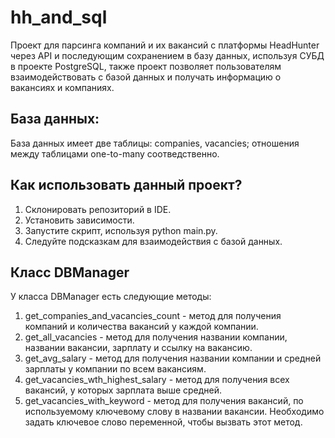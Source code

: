 # hh_and_sql
Проект для парсинга компаний и их вакансий с платформы HeadHunter через API и последующим сохранением в базу данных, используя СУБД в проекте PostgreSQL, также проект позволяет пользователям взаимодействовать с базой данных и получать информацию о вакансиях и компаниях.
   
## База данных:
База данных имеет две таблицы: companies, vacancies; отношения между таблицами one-to-many соотведственно.

## Как использовать данный проект?
1) Склонировать репозиторий в IDE.
2) Установить зависимости.
3) Запустите скрипт, используя python main.py.
4) Следуйте подсказкам для взаимодействия с базой данных.

## Класс DBManager
У класса DBManager есть следующие методы:
1) get_companies_and_vacancies_count - метод для получения компаний и количества вакансий у каждой компании.
2) get_all_vacancies - метод для получения названии компании, названии вакансии, зарплату и ссылку на вакансию.
3) get_avg_salary - метод для получения названии компании и средней зарплаты у компании по всем вакансиям.
4) get_vacancies_wth_highest_salary - метод для получения всех вакансий, у которых зарплата выше средней.
5) get_vacancies_with_keyword - метод для получения вакансий, по используемому ключевому слову в названии вакансии. Необходимо задать ключевое слово переменной, чтобы вызвать этот метод.
